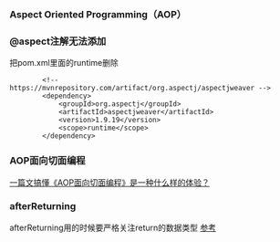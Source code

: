 ### Aspect Oriented Programming（AOP）

### @aspect注解无法添加
把pom.xml里面的<scope>runtime</scope>删除

            <!-- https://mvnrepository.com/artifact/org.aspectj/aspectjweaver -->
            <dependency>
                <groupId>org.aspectj</groupId>
                <artifactId>aspectjweaver</artifactId>
                <version>1.9.19</version>
                <scope>runtime</scope>
            </dependency>
            

### AOP面向切面编程

[一篇文搞懂《AOP面向切面编程》是一种什么样的体验？](https://bbs.huaweicloud.com/blogs/289045?utm_source=zhihu&utm_medium=bbs-ex&utm_campaign=other&utm_content=content)

### afterReturning 
afterReturning用的时候要严格关注return的数据类型
[参考](https://stackoverflow.com/questions/20726737/aop-spring-afterreturning-not-working-as-expected)
